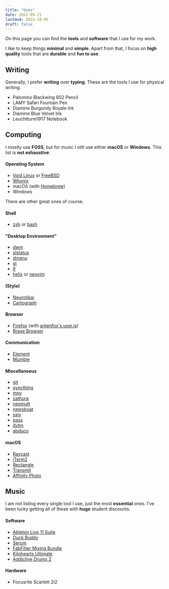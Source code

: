 ```yaml
---
title: "Uses"
date: 2022-09-21
lastmod: 2022-10-05
draft: false
---
```


On this page you can find the **tools** and **software** that I use for my work.

I like to keep things **minimal** and **simple**.
Apart from that, I focus on **high quality** tools that are **durable** and **fun to use**.

## Writing

Generally, I prefer **writing** over **typing**.
These are the tools I use for physical writing.

- Palomino Blackwing 602 Pencil
- LAMY Safari Fountain Pen
- Diamine Burgundy Royale Ink
- Diamine Blue Velvet Ink
- Leuchtturm1917 Notebook

## Computing

I mostly use **FOSS**, but for music I still use either **macOS** or **Windows**.
This list is **not exhaustive**.

#### Operating System

- [Void Linux](https://voidlinux.org/) or [FreeBSD](https://www.freebsd.org/)
- [Whonix](https://www.whonix.org/)
- macOS (with [Homebrew](https://brew.sh/))
- Windows

There are other great ones of course.

#### Shell
- [zsh](https://www.zsh.org/) or [bash](https://www.gnu.org/software/bash/)

#### "Desktop Environment"
- [dwm](https://dwm.suckless.org/) 
- [slstatus](https://tools.suckless.org/slstatus/)
- [dmenu](https://tools.suckless.org/dmenu/)
- [st](https://st.suckless.org/)
- [lf](https://github.com/gokcehan/lf)
- [helix](https://helix-editor.com/) or [neovim](https://neovim.io/)

#### (Style)
- [Neurotikai](https://github.com/stanhoenson/neurotikai)
- [Cartograph](https://connary.com/cartograph.html)

#### Browser
- [Firefox](https://www.mozilla.org/en-US/firefox/new/) (with [arkenfox's user.js](https://github.com/arkenfox/user.js))
- [Brave Browser](https://brave.com/)

#### Communication
- [Element](https://element.io/)
- [Mumble](https://www.mumble.info/)

#### Miscellaneous
- [git](https://git-scm.com/)
- [syncthing](https://syncthing.net/)
- [mpv](https://mpv.io/)
- [zathura](https://pwmt.org/projects/zathura/index.html)
- [neomutt](https://neomutt.org/)
- [newsboat](https://newsboat.org/)
- [sxiv](https://github.com/muennich/sxiv)
- [pass](https://www.passwordstore.org/)
- [dvtm](https://www.brain-dump.org/projects/dvtm/)
- [abduco](https://www.brain-dump.org/projects/abduco/)

#### macOS

- [Raycast](https://www.raycast.com/)
- [iTerm2](https://iterm2.com/)
- [Rectangle](https://rectangleapp.com/)
- [Transmit](https://panic.com/transmit/)
- [Affinity Photo](https://affinity.serif.com/en-us/photo/)

## Music

I am not listing every single tool I use, just the most **essential** ones.
I've been lucky getting all of these with **huge** student discounts.

#### Software

- [Ableton Live 11 Suite](https://www.ableton.com/en/live/)
- [Duck Buddy](https://maxforlive.com/library/device/7623/duck-buddy)
- [Serum](https://xferrecords.com/products/serum/)
- [FabFilter Mixing Bundle](https://www.fabfilter.com/shop/mixing-bundle)
- [Kilohearts Ultimate](https://kilohearts.com/products/kilohearts_ultimate)
- [Addictive Drums 2](https://www.xlnaudio.com/products/addictive_drums_2)

#### Hardware

- Focusrite Scarlett 2i2

